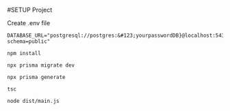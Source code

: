 #SETUP Project

Create .env file

```angular2html
DATABASE_URL="postgresql://postgres:&#123;yourpasswordDB}@localhost:5432/&#123;DB_NAME}?schema=public"
```

```shell
npm install

npx prisma migrate dev

npx prisma generate

tsc

node dist/main.js
```

